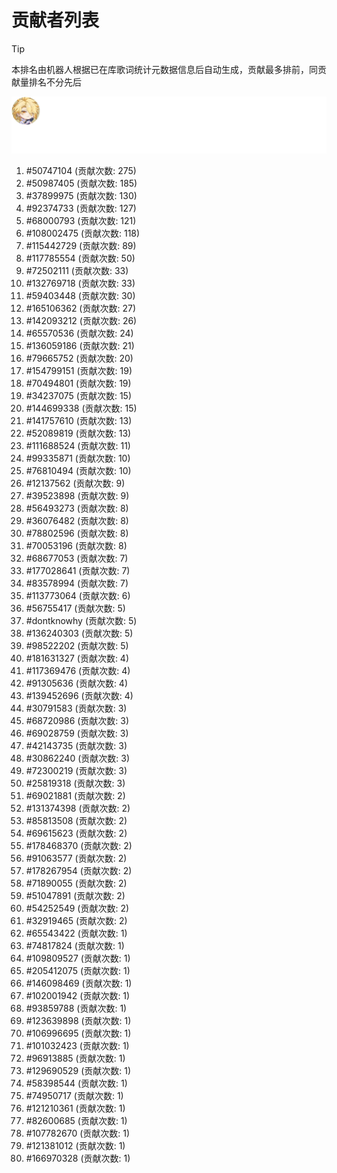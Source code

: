 # 贡献者列表

> [!TIP]
> 本排名由机器人根据已在库歌词统计元数据信息后自动生成，贡献最多排前，同贡献量排名不分先后

![贡献者头像画廊](./CONTRIBUTORS.svg)

1. #50747104 (贡献次数: 275)
2. #50987405 (贡献次数: 185)
3. #37899975 (贡献次数: 130)
4. #92374733 (贡献次数: 127)
5. #68000793 (贡献次数: 121)
6. #108002475 (贡献次数: 118)
7. #115442729 (贡献次数: 89)
8. #117785554 (贡献次数: 50)
9. #72502111 (贡献次数: 33)
10. #132769718 (贡献次数: 33)
11. #59403448 (贡献次数: 30)
12. #165106362 (贡献次数: 27)
13. #142093212 (贡献次数: 26)
14. #65570536 (贡献次数: 24)
15. #136059186 (贡献次数: 21)
16. #79665752 (贡献次数: 20)
17. #154799151 (贡献次数: 19)
18. #70494801 (贡献次数: 19)
19. #34237075 (贡献次数: 15)
20. #144699338 (贡献次数: 15)
21. #141757610 (贡献次数: 13)
22. #52089819 (贡献次数: 13)
23. #111688524 (贡献次数: 11)
24. #99335871 (贡献次数: 10)
25. #76810494 (贡献次数: 10)
26. #12137562 (贡献次数: 9)
27. #39523898 (贡献次数: 9)
28. #56493273 (贡献次数: 8)
29. #36076482 (贡献次数: 8)
30. #78802596 (贡献次数: 8)
31. #70053196 (贡献次数: 8)
32. #68677053 (贡献次数: 7)
33. #177028641 (贡献次数: 7)
34. #83578994 (贡献次数: 7)
35. #113773064 (贡献次数: 6)
36. #56755417 (贡献次数: 5)
37. #dontknowhy (贡献次数: 5)
38. #136240303 (贡献次数: 5)
39. #98522202 (贡献次数: 5)
40. #181631327 (贡献次数: 4)
41. #117369476 (贡献次数: 4)
42. #91305636 (贡献次数: 4)
43. #139452696 (贡献次数: 4)
44. #30791583 (贡献次数: 3)
45. #68720986 (贡献次数: 3)
46. #69028759 (贡献次数: 3)
47. #42143735 (贡献次数: 3)
48. #30862240 (贡献次数: 3)
49. #72300219 (贡献次数: 3)
50. #25819318 (贡献次数: 3)
51. #69021881 (贡献次数: 2)
52. #131374398 (贡献次数: 2)
53. #85813508 (贡献次数: 2)
54. #69615623 (贡献次数: 2)
55. #178468370 (贡献次数: 2)
56. #91063577 (贡献次数: 2)
57. #178267954 (贡献次数: 2)
58. #71890055 (贡献次数: 2)
59. #51047891 (贡献次数: 2)
60. #54252549 (贡献次数: 2)
61. #32919465 (贡献次数: 2)
62. #65543422 (贡献次数: 1)
63. #74817824 (贡献次数: 1)
64. #109809527 (贡献次数: 1)
65. #205412075 (贡献次数: 1)
66. #146098469 (贡献次数: 1)
67. #102001942 (贡献次数: 1)
68. #93859788 (贡献次数: 1)
69. #123639898 (贡献次数: 1)
70. #106996695 (贡献次数: 1)
71. #101032423 (贡献次数: 1)
72. #96913885 (贡献次数: 1)
73. #129690529 (贡献次数: 1)
74. #58398544 (贡献次数: 1)
75. #74950717 (贡献次数: 1)
76. #121210361 (贡献次数: 1)
77. #82600685 (贡献次数: 1)
78. #107782670 (贡献次数: 1)
79. #121381012 (贡献次数: 1)
80. #166970328 (贡献次数: 1)
